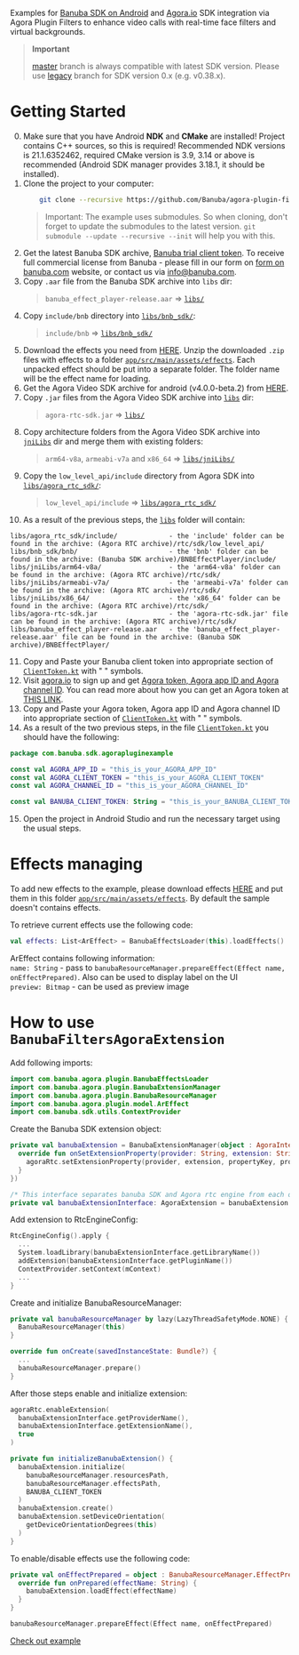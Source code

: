 Examples for [Banuba SDK on Android](https://docs.banuba.com/face-ar-sdk-v1/android/android_overview) and [Agora.io](https://www.agora.io/en/) SDK integration via Agora Plugin Filters to enhance video calls with real-time face filters and virtual backgrounds.

> **Important**
>
> [master](../../tree/master) branch is always compatible with latest SDK version. Please use [legacy](../../tree/legacy) branch for SDK version 0.x (e.g. v0.38.x).


# Getting Started

0. Make sure that you have Android **NDK** and **CMake** are installed! Project contains C++ sources, so this is required! Recommended NDK versions is 21.1.6352462, required CMake version is 3.9, 3.14 or above is recommended (Android SDK manager provides 3.18.1, it should be installed).
1. Clone the project to your computer:
    ```sh
        git clone --recursive https://github.com/Banuba/agora-plugin-filters-android.git
    ```
    > Important: The example uses submodules. So when cloning, don't forget to update the submodules to the latest version.
    > `git submodule --update --recursive --init` will help you with this.
2. Get the latest Banuba SDK archive, [Banuba trial client token](https://www.banuba.com/facear-sdk/face-filters).
To receive full commercial license from Banuba - please fill in our form on [form on banuba.com](https://www.banuba.com/face-filters-sdk) website, or contact us via [info@banuba.com](mailto:info@banuba.com).
3. Copy `.aar` file from the Banuba SDK archive into `libs` dir:
   >`banuba_effect_player-release.aar` => [`libs/`](./libs)
4. Copy `include/bnb` directory into [`libs/bnb_sdk/`](./libs/bnb_sdk):
   >`include/bnb` => [`libs/bnb_sdk/`](./libs/bnb_sdk)
5. Download the effects you need from [HERE](https://docs.banuba.com/face-ar-sdk-v1/overview/demo_face_filters). Unzip the downloaded `.zip` files with effects to a folder [`app/src/main/assets/effects`](./app/src/main/assets/effects). Each unpacked effect should be put into a separate folder. The folder name will be the effect name for loading.
6. Get the Agora Video SDK archive for android (v4.0.0-beta.2) from [HERE](https://download.agora.io/sdk/release/Agora_Native_SDK_for_Android_v4.0.1_FULL.zip).
7. Copy `.jar` files from the Agora Video SDK archive into [`libs`](./libs) dir:
   >`agora-rtc-sdk.jar` => [`libs/`](./libs)
8. Copy architecture folders from the Agora Video SDK archive into [`jniLibs`](./libs/jniLibs) dir and merge them with existing folders:
   >`arm64-v8a`, `armeabi-v7a` and `x86_64` => [`libs/jniLibs/`](./libs/jniLibs)
9. Copy the `low_level_api/include` directory from Agora SDK into [`libs/agora_rtc_sdk/`](./libs/agora_rtc_sdk/):
   >`low_level_api/include` => [`libs/agora_rtc_sdk/`](./libs/agora_rtc_sdk/)
10. As a result of the previous steps, the [`libs`](./libs) folder will contain:
```
libs/agora_rtc_sdk/include/             - the 'include' folder can be found in the archive: (Agora RTC archive)/rtc/sdk/low_level_api/
libs/bnb_sdk/bnb/                       - the 'bnb' folder can be found in the archive: (Banuba SDK archive)/BNBEffectPlayer/include/
libs/jniLibs/arm64-v8a/                 - the 'arm64-v8a' folder can be found in the archive: (Agora RTC archive)/rtc/sdk/
libs/jniLibs/armeabi-v7a/               - the 'armeabi-v7a' folder can be found in the archive: (Agora RTC archive)/rtc/sdk/
libs/jniLibs/x86_64/                    - the 'x86_64' folder can be found in the archive: (Agora RTC archive)/rtc/sdk/
libs/agora-rtc-sdk.jar                  - the 'agora-rtc-sdk.jar' file can be found in the archive: (Agora RTC archive)/rtc/sdk/
libs/banuba_effect_player-release.aar   - the 'banuba_effect_player-release.aar' file can be found in the archive: (Banuba SDK archive)/BNBEffectPlayer/
```
11. Copy and Paste your Banuba client token into appropriate section of [`ClientToken.kt`](./app/src/main/java/com/banuba/sdk/agorapluginexample/ClientToken.kt) with " " symbols.
12. Visit [agora.io](https://console.agora.io) to sign up and get [Agora token, Agora app ID and Agora channel ID](https://docs.agora.io/en/Agora%20Platform/channel_key?platform=Android). You can read more about how you can get an Agora token at [THIS LINK](https://docs.agora.io/en/Agora%20Platform/channel_key?platform=Android).
13. Copy and Paste your Agora token, Agora app ID and Agora channel ID into appropriate section of [`ClientToken.kt`](./app/src/main/java/com/banuba/sdk/agorapluginexample/ClientToken.kt) with " " symbols.
14. As a result of the two previous steps, in the file [`ClientToken.kt`](./app/src/main/java/com/banuba/sdk/agorapluginexample/ClientToken.kt) you should have the following:
```kotlin
package com.banuba.sdk.agorapluginexample

const val AGORA_APP_ID = "this_is_your_AGORA_APP_ID"
const val AGORA_CLIENT_TOKEN = "this_is_your_AGORA_CLIENT_TOKEN"
const val AGORA_CHANNEL_ID = "this_is_your_AGORA_CHANNEL_ID"

const val BANUBA_CLIENT_TOKEN: String = "this_is_your_BANUBA_CLIENT_TOKEN"
```
15. Open the project in Android Studio and run the necessary target using the usual steps.

# Effects managing

To add new effects to the example, please download effects [HERE](https://docs.banuba.com/face-ar-sdk-v1/overview/demo_face_filters) and put them in this folder [`app/src/main/assets/effects`](./app/src/main/assets/effects).
By default the sample doesn't contains effects.

To retrieve current effects use the following code:

```kotlin
val effects: List<ArEffect> = BanubaEffectsLoader(this).loadEffects()
```

ArEffect contains following information:\
`name: String` - pass to `banubaResourceManager.prepareEffect(Effect name, onEffectPrepared)`. Also can be used to display label on the UI\
`preview: Bitmap` - can be used as preview image

# How to use `BanubaFiltersAgoraExtension`

Add following imports:

```kotlin
import com.banuba.agora.plugin.BanubaEffectsLoader
import com.banuba.agora.plugin.BanubaExtensionManager
import com.banuba.agora.plugin.BanubaResourceManager
import com.banuba.agora.plugin.model.ArEffect
import com.banuba.sdk.utils.ContextProvider
```

Create the Banuba SDK extension object:

```kotlin
private val banubaExtension = BanubaExtensionManager(object : AgoraInterface {
  override fun onSetExtensionProperty(provider: String, extension: String, propertyKey: String, propertyValue: String) {
    agoraRtc.setExtensionProperty(provider, extension, propertyKey, propertyValue)
  }
})

/* This interface separates banuba SDK and Agora rtc engine from each other */
private val banubaExtensionInterface: AgoraExtension = banubaExtension
```

Add extension to RtcEngineConfig:

```kotlin
RtcEngineConfig().apply {
  ...
  System.loadLibrary(banubaExtensionInterface.getLibraryName())
  addExtension(banubaExtensionInterface.getPluginName())
  ContextProvider.setContext(mContext)
  ...
}
```

Create and initialize BanubaResourceManager:

```kotlin
private val banubaResourceManager by lazy(LazyThreadSafetyMode.NONE) {
  BanubaResourceManager(this)
}
```

```kotlin
override fun onCreate(savedInstanceState: Bundle?) {
  ...
  banubaResourceManager.prepare()
}
```

After those steps enable and initialize extension:

```kotlin
agoraRtc.enableExtension(
  banubaExtensionInterface.getProviderName(),
  banubaExtensionInterface.getExtensionName(),
  true
)
```

```kotlin
private fun initializeBanubaExtension() {
  banubaExtension.initialize(
    banubaResourceManager.resourcesPath,
    banubaResourceManager.effectsPath,
    BANUBA_CLIENT_TOKEN
  )
  banubaExtension.create()
  banubaExtension.setDeviceOrientation(
    getDeviceOrientationDegrees(this)
  )
}
```

To enable/disable effects use the following code:

```kotlin
private val onEffectPrepared = object : BanubaResourceManager.EffectPreparedCallback {
  override fun onPrepared(effectName: String) {
    banubaExtension.loadEffect(effectName)
  }
}
```

```kotlin
banubaResourceManager.prepareEffect(Effect name, onEffectPrepared)
```

[Check out example](app/src/main/java/com/banuba/sdk/agorapluginexample/MainActivity.kt)
